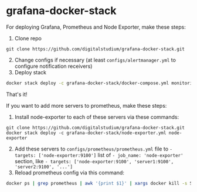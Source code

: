 # grafana-docker-stack

For deploying Grafana, Prometheus and Node Exporter, make these steps:
1. Clone repo
```
git clone https://github.com/digitalstudium/grafana-docker-stack.git
```
2. Change configs if necessary (at least `configs/alertmanager.yml` to configure notification receivers)
3. Deploy stack
```bash
docker stack deploy -c grafana-docker-stack/docker-compose.yml monitoring
```

That's it!

If you want to add more servers to prometheus, make these steps:
1. Install node-exporter to each of these servers via these commands:
```
git clone https://github.com/digitalstudium/grafana-docker-stack.git
docker stack deploy -c grafana-docker-stack/node-exporter.yml node-exporter
```
2. Add these servers to `configs/prometheus/prometheus.yml` file to `- targets: ['node-exporter:9100']` list of `- job_name: 'node-exporter'` section, like `- targets: ['node-exporter:9100', 'server1:9100', 'server2:9100', '...']`
3. Reload prometheus config via this command:
```bash
docker ps | grep prometheus | awk '{print $1}' | xargs docker kill -s SIGHUP
```
